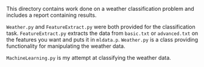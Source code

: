 This directory contains work done on a weather classification problem and includes a report containing results.

`Weather.py` and `FeatureExtract.py` were both provided for the classification task.  `FeatureExtract.py` extracts the data from `basic.txt` or `advanced.txt` on the features you want and puts it in `mldata.p`.  `Weather.py` is a class providing functionality for manipulating the weather data.

`MachineLearning.py` is my attempt at classifying the weather data.
